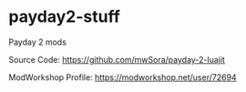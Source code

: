 # payday2-stuff
Payday 2 mods

Source Code: https://github.com/mwSora/payday-2-luajit

ModWorkshop Profile: https://modworkshop.net/user/72694
